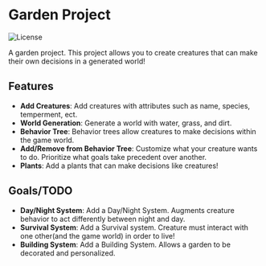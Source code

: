 # Garden Project

![License](https://img.shields.io/badge/license-MIT-blue.svg)

A garden project. This project allows you to create creatures that can make their own decisions in a generated world!

## Features

- **Add Creatures**: Add creatures with attributes such as name, species, temperment, ect.
- **World Generation**: Generate a world with water, grass, and dirt.
- **Behavior Tree**: Behavior trees allow creatures to make decisions within the game world.
- **Add/Remove from Behavior Tree**: Customize what your creature wants to do. Prioritize what goals take precedent over another.
- **Plants**: Add a plants that can make decisions like creatures!

## Goals/TODO
- **Day/Night System**: Add a Day/Night System. Augments creature behavior to act differently between night and day.
- **Survival System**: Add a Survival system. Creature must interact with one other(and the game world) in order to live!
- **Building System**: Add a Building System. Allows a garden to be decorated and personalized.

